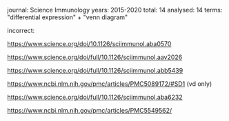 journal: Science Immunology
years: 2015-2020
total: 14
analysed: 14
terms: "differential expression" + "venn diagram"

incorrect:

https://www.science.org/doi/10.1126/sciimmunol.aba0570

https://www.science.org/doi/full/10.1126/sciimmunol.aav2026

https://www.science.org/doi/full/10.1126/sciimmunol.abb5439

https://www.ncbi.nlm.nih.gov/pmc/articles/PMC5089172/#SD1 (vd only)

https://www.science.org/doi/full/10.1126/sciimmunol.aba6232

https://www.ncbi.nlm.nih.gov/pmc/articles/PMC5549562/
